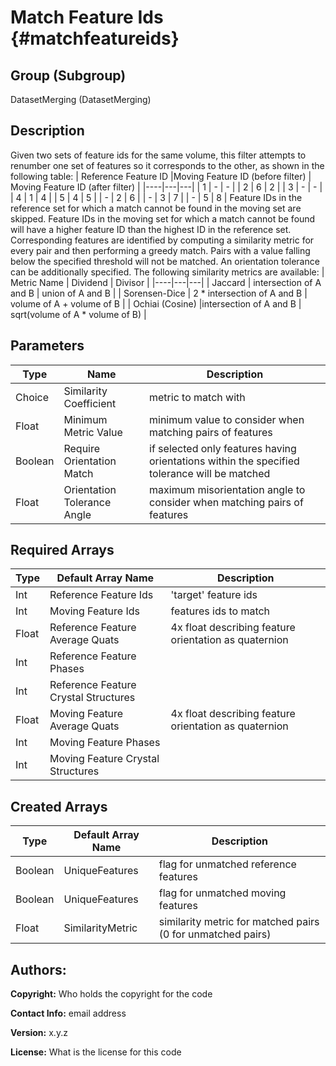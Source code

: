 Match Feature Ids {#matchfeatureids}
=====

## Group (Subgroup) ##
DatasetMerging (DatasetMerging)


## Description ##
Given two sets of feature ids for the same volume, this filter attempts to renumber one set of features so it corresponds to the other, as shown in the following table:
| Reference Feature ID |Moving Feature ID (before filter) | Moving Feature ID (after filter) |
|----|---|---|
| 1 | - | - |
| 2 | 6 | 2 |
| 3 | - | - |
| 4 | 1 | 4 |
| 5 | 4 | 5 |
| - | 2 | 6 |
| - | 3 | 7 |
| - | 5 | 8 |
Feature IDs in the reference set for which a match cannot be found in the moving set are skipped. Feature IDs in the moving set for which a match cannot be found will have a higher feature ID than the highest ID in the reference set. Corresponding features are identified by computing a similarity metric for every pair and then performing a greedy match. Pairs with a value falling below the specified threshold will not be matched. An orientation tolerance can be additionally specified. The following similarity metrics are available:
| Metric Name | Dividend | Divisor |
|----|---|---|
| Jaccard | intersection of A and B | union of A and B |
| Sorensen-Dice | 2 * intersection of A and B | volume of A + volume of B |
| Ochiai (Cosine) |intersection of A and B | sqrt(volume of A * volume of B) |


## Parameters ##
| Type | Name             | Description |
|---|------------------|------|
| Choice | Similarity Coefficient | metric to match with |
| Float | Minimum Metric Value | minimum value to consider when matching pairs of features |
| Boolean | Require Orientation Match | if selected only features having orientations within the specified tolerance will be matched |
| Float | Orientation Tolerance Angle | maximum misorientation angle to consider when matching pairs of features |

## Required Arrays ##

| Type | Default Array Name | Description |
|------|--------------------|-------------|
| Int | Reference Feature Ids | 'target' feature ids |
| Int | Moving Feature Ids | features ids to match |
| Float  | Reference Feature Average Quats | 4x float describing feature orientation as quaternion |
| Int  | Reference Feature Phases |  |
| Int  | Reference Feature Crystal Structures |  |
| Float  | Moving Feature Average Quats | 4x float describing feature orientation as quaternion |
| Int  | Moving Feature Phases |  |
| Int  | Moving Feature Crystal Structures |  |


## Created Arrays ##

| Type | Default Array Name | Description |
|------|--------------------|-------------|
| Boolean | UniqueFeatures | flag for unmatched reference features |
| Boolean | UniqueFeatures | flag for unmatched moving features |
| Float | SimilarityMetric | similarity metric for matched pairs (0 for unmatched pairs) |



## Authors: ##

**Copyright:** Who holds the copyright for the code

**Contact Info:** email address

**Version:** x.y.z

**License:**  What is the license for this code


